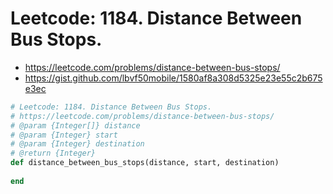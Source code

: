 # Leetcode: 1184. Distance Between Bus Stops.

- https://leetcode.com/problems/distance-between-bus-stops/
- https://gist.github.com/lbvf50mobile/1580af8a308d5325e23e55c2b675e3ec

```Ruby
# Leetcode: 1184. Distance Between Bus Stops.
# https://leetcode.com/problems/distance-between-bus-stops/
# @param {Integer[]} distance
# @param {Integer} start
# @param {Integer} destination
# @return {Integer}
def distance_between_bus_stops(distance, start, destination)
    
end
```